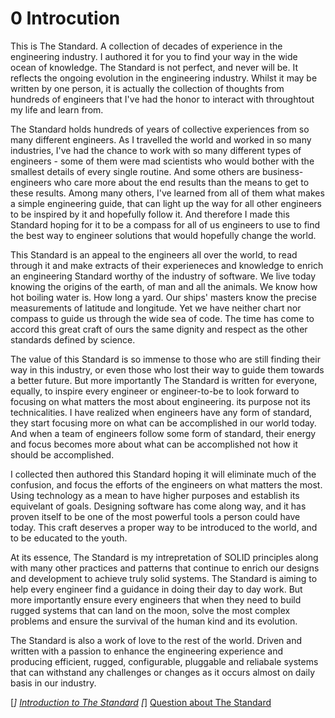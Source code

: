 # 0 Introcution

This is The Standard. A collection of decades of experience in the engineering industry. I authored it for you to find your way in the wide ocean of knowledge. The Standard is not perfect, and never will be. It reflects the ongoing evolution in the engineering industry. Whilst it may be written by one person, it is actually the collection of thoughts from hundreds of engineers that I've had the honor to interact with throughtout my life and learn from.

The Standard holds hundreds of years of collective experiences from so many different engineers. As I travelled the world and worked in so many industries, I've had the chance to work with so many different types of engineers - some of them were mad scientists who would bother with the smallest details of every single routine. And some others are business-engineers who care more about the end results than the means to get to these results. Among many others, I've learned from all of them what makes a simple engineering guide, that can light up the way for all other engineers to be inspired by it and hopefully follow it. And therefore I made this Standard hoping for it to be a compass for all of us engineers to use to find the best way to engineer solutions that would hopefully change the world.

This Standard is an appeal to the engineers all over the world, to read through it and make extracts of their experieneces and knowledge to enrich an engineering Standard worthy of the industry of software. We live today knowing the origins of the earth, of man and all the animals. We know how hot boiling water is. How long a yard. Our ships' masters know the precise measurements of latitude and longitude. Yet we have neither chart nor compass to guide us through the wide sea of code. The time has come to accord this great craft of ours the same dignity and respect as the other standards defined by science.

The value of this Standard is so immense to those who are still finding their way in this industry, or even those who lost their way to guide them towards a better future. But more importantly The Standard is written for everyone, equally, to inspire every engineer or engineer-to-be to look forward to focusing on what matters the most about engineering. its purpose not its technicalities. I have realized when engineers have any form of standard, they start focusing more on what can be accomplished in our world today. And when a team of engineers follow some form of standard, their energy and focus becomes more about what can be accomplished not how it should be accomplished.

I collected then authored this Standard hoping it will eliminate much of the confusion, and focus the efforts of the engineers on what matters the most. Using technology as a mean to have higher purposes and establish its equivelant of goals. Designing software has come along way, and it has proven itself to be one of the most powerful tools a person could have today. This craft deserves a proper way to be introduced to the world, and to be educated to the youth.

At its essence, The Standard is my intrepretation of SOLID principles along with many other practices and patterns that continue to enrich our designs and development to achieve truly solid systems. The Standard is aiming to help every engineer find a guidance in doing their day to day work. But more importantly ensure every engineers that when they need to build rugged systems that can land on the moon, solve the most complex problems and ensure the survival of the human kind and its evolution.

The Standard is also a work of love to the rest of the world. Driven and written with a passion to enhance the engineering experience and producing efficient, rugged, configurable, pluggable and reliabale systems that can withstand any challenges or changes as it occurs almost on daily basis in our industry.

[*] [Introduction to The Standard](https://www.youtube.com/watch?v=8PveoymxCok)
[*] [Question about The Standard](https://www.youtube.com/watch?v=Au7G_y4BkbY)

